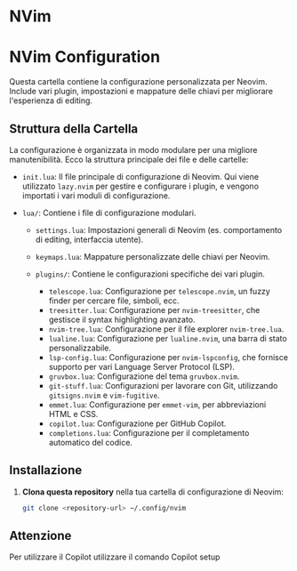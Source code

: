 # NVim

# NVim Configuration

Questa cartella contiene la configurazione personalizzata per Neovim. Include vari plugin, impostazioni e mappature delle chiavi per migliorare l'esperienza di editing.

## Struttura della Cartella

La configurazione è organizzata in modo modulare per una migliore manutenibilità. Ecco la struttura principale dei file e delle cartelle:

- `init.lua`: Il file principale di configurazione di Neovim. Qui viene utilizzato `lazy.nvim` per gestire e configurare i plugin, e vengono importati i vari moduli di configurazione.
- `lua/`: Contiene i file di configurazione modulari.

  - `settings.lua`: Impostazioni generali di Neovim (es. comportamento di editing, interfaccia utente).
  - `keymaps.lua`: Mappature personalizzate delle chiavi per Neovim.

  - `plugins/`: Contiene le configurazioni specifiche dei vari plugin.
    - `telescope.lua`: Configurazione per `telescope.nvim`, un fuzzy finder per cercare file, simboli, ecc.
    - `treesitter.lua`: Configurazione per `nvim-treesitter`, che gestisce il syntax highlighting avanzato.
    - `nvim-tree.lua`: Configurazione per il file explorer `nvim-tree.lua`.
    - `lualine.lua`: Configurazione per `lualine.nvim`, una barra di stato personalizzabile.
    - `lsp-config.lua`: Configurazione per `nvim-lspconfig`, che fornisce supporto per vari Language Server Protocol (LSP).
    - `gruvbox.lua`: Configurazione del tema `gruvbox.nvim`.
    - `git-stuff.lua`: Configurazioni per lavorare con Git, utilizzando `gitsigns.nvim` e `vim-fugitive`.
    - `emmet.lua`: Configurazione per `emmet-vim`, per abbreviazioni HTML e CSS.
    - `copilot.lua`: Configurazione per GitHub Copilot.
    - `completions.lua`: Configurazione per il completamento automatico del codice.

## Installazione

1. **Clona questa repository** nella tua cartella di configurazione di Neovim:

   ```sh
   git clone <repository-url> ~/.config/nvim
   ```

## Attenzione

Per utilizzare il Copilot utilizzare il comando Copilot setup
